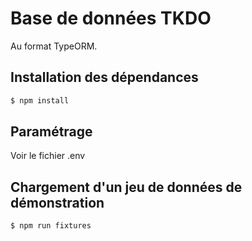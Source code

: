 # Base de données TKDO

Au format TypeORM.

## Installation des dépendances

```bash
$ npm install
```

## Paramétrage

Voir le fichier .env

## Chargement d'un jeu de données de démonstration

```bash
$ npm run fixtures
```
